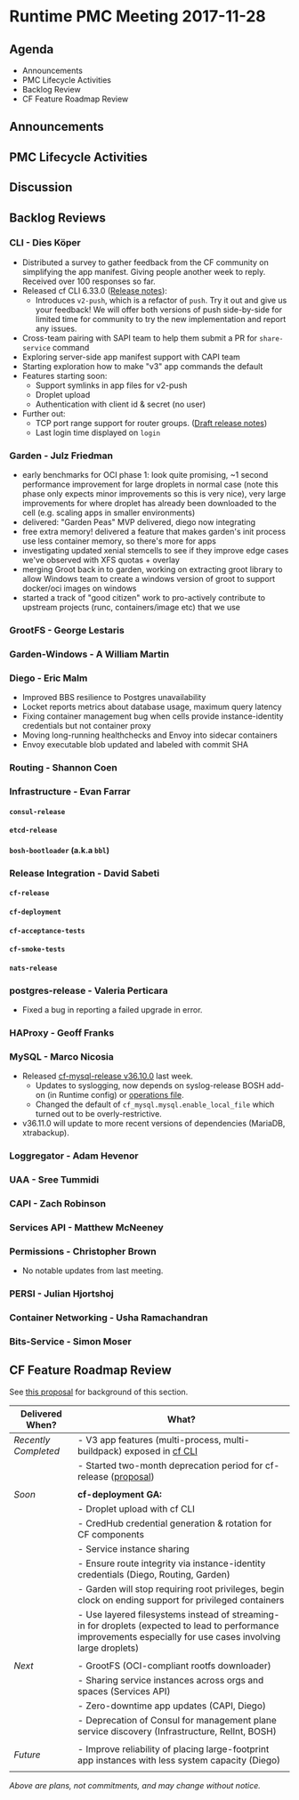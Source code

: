 # Runtime PMC Meeting 2017-11-28

## Agenda

* Announcements
* PMC Lifecycle Activities
* Backlog Review
* CF Feature Roadmap Review


## Announcements


## PMC Lifecycle Activities


## Discussion


## Backlog Reviews

### CLI - Dies Köper
- Distributed a survey to gather feedback from the CF community on simplifying the app manifest. Giving people another week to reply. Received over 100 responses so far.
- Released cf CLI 6.33.0 ([Release notes](https://github.com/cloudfoundry/cli/releases/tag/v6.33.0)):
  - Introduces `v2-push`, which is a refactor of `push`. Try it out and give us your feedback!
    We will offer both versions of push side-by-side for limited time for community to try the new implementation and report any issues.
- Cross-team pairing with SAPI team to help them submit a PR for `share-service` command
- Exploring server-side app manifest support with CAPI team
- Starting exploration how to make "v3" app commands the default
- Features starting soon:
  - Support symlinks in app files for v2-push
  - Droplet upload
  - Authentication with client id & secret (no user)
- Further out:
  - TCP port range support for router groups. ([Draft release notes](https://www.pivotaltracker.com/story/show/143621081))
  - Last login time displayed on `login`


### Garden - Julz Friedman

  - early benchmarks for OCI phase 1: look quite promising, ~1 second performance improvement for large droplets in normal case (note this phase only expects minor improvements so this is very nice), very large improvements for where droplet has already been downloaded to the cell (e.g. scaling apps in smaller environments)
  - delivered: "Garden Peas" MVP delivered, diego now integrating
  - free extra memory! delivered a feature that makes garden's init process use less container memory, so there's more for apps
  - investigating updated xenial stemcells to see if they improve edge cases we've observed with XFS quotas + overlay
  - merging Groot back in to garden, working on extracting groot library to allow Windows team to create a windows version of groot to support docker/oci images on windows
  - started a track of "good citizen" work to pro-actively contribute to upstream projects (runc, containers/image etc) that we use

### GrootFS - George Lestaris


### Garden-Windows - A William Martin


### Diego - Eric Malm

- Improved BBS resilience to Postgres unavailability
- Locket reports metrics about database usage, maximum query latency
- Fixing container management bug when cells provide instance-identity credentials but not container proxy
- Moving long-running healthchecks and Envoy into sidecar containers
- Envoy executable blob updated and labeled with commit SHA


### Routing - Shannon Coen


### Infrastructure - Evan Farrar

#### `consul-release`

#### `etcd-release`

#### `bosh-bootloader` (a.k.a `bbl`)

### Release Integration - David Sabeti

#### `cf-release`

#### `cf-deployment`

#### `cf-acceptance-tests`

#### `cf-smoke-tests`

#### `nats-release`

### postgres-release - Valeria Perticara

- Fixed a bug in reporting a failed upgrade in error.

### HAProxy - Geoff Franks

### MySQL - Marco Nicosia

- Released [cf-mysql-release v36.10.0](https://github.com/cloudfoundry/cf-mysql-release/releases/tag/v36.10.0) last week.
  - Updates to syslogging, now depends on syslog-release BOSH add-on (in Runtime config) or [operations file](https://github.com/cloudfoundry/cf-mysql-deployment/blob/v36.10.0/operations/enable-syslog.yml).
  - Changed the default of `cf_mysql.mysql.enable_local_file` which turned out to be overly-restrictive.
- v36.11.0 will update to more recent versions of dependencies (MariaDB, xtrabackup).

### Loggregator - Adam Hevenor

### UAA - Sree Tummidi

### CAPI - Zach Robinson

### Services API - Matthew McNeeney

### Permissions - Christopher Brown

* No notable updates from last meeting.

### PERSI - Julian Hjortshoj

### Container Networking - Usha Ramachandran

### Bits-Service - Simon Moser


## CF Feature Roadmap Review

See [this proposal](https://docs.google.com/document/d/1K7t_p_NT2F7_Dk3eiv7_g1v3rzFE2GLbTQZTY_V-Les/edit#) for background of this section.

Delivered When? | What?
------|------
*Recently Completed* | - V3 app features (multi-process, multi-buildpack) exposed in [cf CLI](https://github.com/cloudfoundry/cli/releases/tag/v6.32.0)
|| - Started two-month deprecation period for cf-release ([proposal](https://docs.google.com/document/d/1KLl4UIQbl92SvYom4fO-LcEoMK1D45KmjA988MwnOR4/edit?usp=sharing))
||
*Soon* | **cf-deployment GA:**
|| - Droplet upload with cf CLI
|| - CredHub credential generation & rotation for CF components
|| - Service instance sharing
|| - Ensure route integrity via instance-identity credentials (Diego, Routing, Garden)
|| - Garden will stop requiring root privileges, begin clock on ending support for privileged containers
|| - Use layered filesystems instead of streaming-in for droplets (expected to lead to performance improvements especially for use cases involving large droplets)
||
*Next* | - GrootFS (OCI-compliant rootfs downloader)
|| - Sharing service instances across orgs and spaces (Services API)
|| - Zero-downtime app updates (CAPI, Diego)
|| - Deprecation of Consul for management plane service discovery (Infrastructure, RelInt, BOSH)
||
*Future* | - Improve reliability of placing large-footprint app instances with less system capacity (Diego)
||

*Above are plans, not commitments, and may change without notice.*
